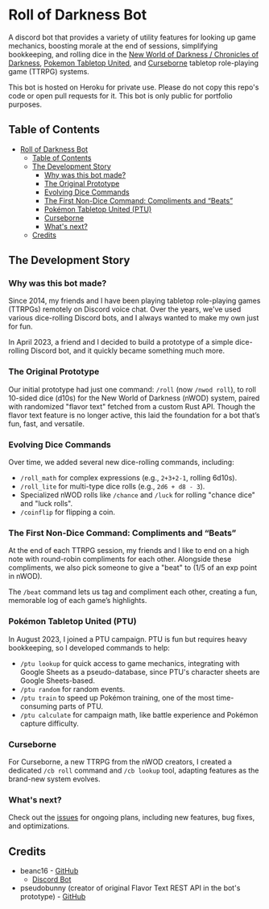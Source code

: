 # Roll of Darkness Bot

A discord bot that provides a variety of utility features for looking up game mechanics, boosting morale at the end of sessions, simplifying bookkeeping, and rolling dice in the [New World of Darkness / Chronicles of Darkness](https://whitewolf.fandom.com/wiki/Chronicles_of_Darkness), [Pokemon Tabletop United](https://pokemontabletop.com), and [Curseborne](https://theonyxpath.com/curseborne-what-is-curseborne) tabletop role-playing game (TTRPG) systems. 

This bot is hosted on Heroku for private use. Please do not copy this repo's code or open pull requests for it. This bot is only public for portfolio purposes.



<!-- TABLE OF CONTENTS -->
## Table of Contents
- [Roll of Darkness Bot](#roll-of-darkness-bot)
  - [Table of Contents](#table-of-contents)
  - [The Development Story](#the-development-story)
    - [Why was this bot made?](#why-was-this-bot-made)
    - [The Original Prototype](#the-original-prototype)
    - [Evolving Dice Commands](#evolving-dice-commands)
    - [The First Non-Dice Command: Compliments and “Beats”](#the-first-non-dice-command-compliments-and-beats)
    - [Pokémon Tabletop United (PTU)](#pokémon-tabletop-united-ptu)
    - [Curseborne](#curseborne)
    - [What's next?](#whats-next)
  - [Credits](#credits)



## The Development Story


### Why was this bot made?

Since 2014, my friends and I have been playing tabletop role-playing games (TTRPGs) remotely on Discord voice chat. Over the years, we've used various dice-rolling Discord bots, and I always wanted to make my own just for fun.

In April 2023, a friend and I decided to build a prototype of a simple dice-rolling Discord bot, and it quickly became something much more.


### The Original Prototype

Our initial prototype had just one command: `/roll` (now `/nwod roll`), to roll 10-sided dice (d10s) for the New World of Darkness (nWOD) system, paired with randomized "flavor text" fetched from a custom Rust API. Though the flavor text feature is no longer active, this laid the foundation for a bot that’s fun, fast, and versatile.


### Evolving Dice Commands

Over time, we added several new dice-rolling commands, including:
- `/roll_math` for complex expressions (e.g., `2+3+2-1`, rolling 6d10s).
- `/roll_lite` for multi-type dice rolls (e.g., `2d6 + d8 - 3`).
- Specialized nWOD rolls like `/chance` and `/luck` for rolling "chance dice" and "luck rolls".
- `/coinflip` for flipping a coin.


### The First Non-Dice Command: Compliments and “Beats”

At the end of each TTRPG session, my friends and I like to end on a high note with round-robin compliments for each other. Alongside these compliments, we also pick someone to give a "beat" to (1/5 of an exp point in nWOD).

The `/beat` command lets us tag and compliment each other, creating a fun, memorable log of each game’s highlights.


### Pokémon Tabletop United (PTU)

In August 2023, I joined a PTU campaign. PTU is fun but requires heavy bookkeeping, so I developed commands to help:
- `/ptu lookup` for quick access to game mechanics, integrating with Google Sheets as a pseudo-database, since PTU's character sheets are Google Sheets-based.
- `/ptu random` for random events.
- `/ptu train` to speed up Pokémon training, one of the most time-consuming parts of PTU.
- `/ptu calculate` for campaign math, like battle experience and Pokémon capture difficulty.


### Curseborne

For Curseborne, a new TTRPG from the nWOD creators, I created a dedicated `/cb roll` command and `/cb lookup` tool, adapting features as the brand-new system evolves.


### What's next?

Check out the [issues](https://github.com/beanc16/roll-of-darkness-bot/issues) for ongoing plans, including new features, bug fixes, and optimizations.



## Credits
- beanc16 - [GitHub](https://github.com/beanc16)
  - [Discord Bot](https://github.com/beanc16/roll-of-darkness-bot)
- pseudobunny (creator of original Flavor Text REST API in the bot's prototype) - [GitHub](https://github.com/pseudobunny)
